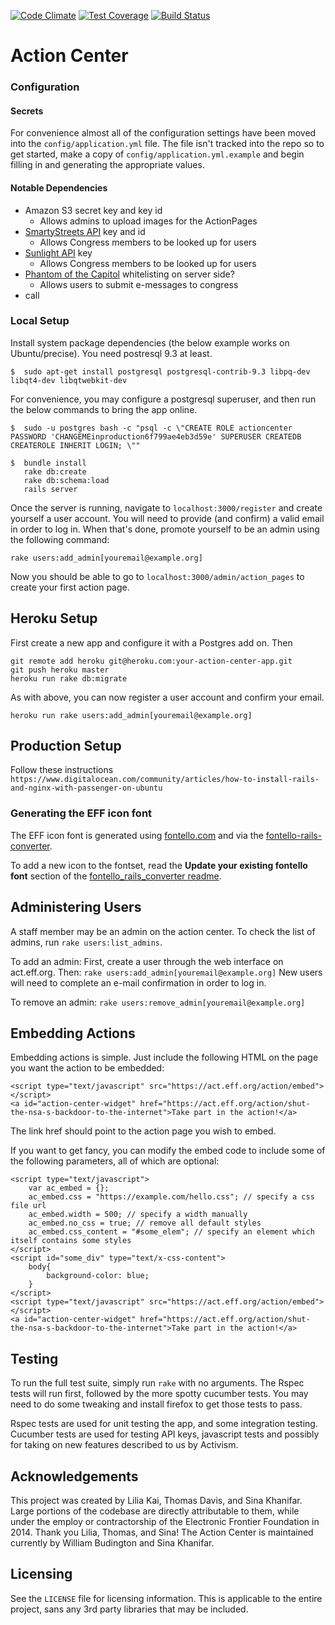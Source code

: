 [![Code Climate](https://codeclimate.com/github/EFForg/action-center-platform/badges/gpa.svg)](https://codeclimate.com/github/EFForg/action-center-platform)
[![Test Coverage](https://codeclimate.com/github/EFForg/action-center-platform/badges/coverage.svg)](https://codeclimate.com/github/EFForg/action-center-platform/coverage)
[![Build Status](https://travis-ci.org/EFForg/action-center-platform.svg?branch=master)](https://travis-ci.org/EFForg/action-center-platform)


Action Center
=============

### Configuration

#### Secrets
For convenience almost all of the configuration settings have been moved into the `config/application.yml` file.  The file isn't tracked into the repo so to get started, make a copy of `config/application.yml.example` and begin filling in and generating the appropriate values.

#### Notable Dependencies
* Amazon S3 secret key and key id
  * Allows admins to upload images for the ActionPages
* [SmartyStreets API](https://smartystreets.com/account/create) key and id
  * Allows Congress members to be looked up for users
* [Sunlight API](https://sunlightfoundation.com/api/accounts/register/) key
  * Allows Congress members to be looked up for users
* [Phantom of the Capitol](https://github.com/efforg/phantom-of-the-capitol) whitelisting on server side?
  * Allows users to submit e-messages to congress
* call

### Local Setup

Install system package dependencies (the below example works on Ubuntu/precise).  You need postresql 9.3 at least.

```
$  sudo apt-get install postgresql postgresql-contrib-9.3 libpq-dev libqt4-dev libqtwebkit-dev
```

For convenience, you may configure a postgresql superuser, and then run the below commands to bring the app online.


```
$  sudo -u postgres bash -c "psql -c \"CREATE ROLE actioncenter PASSWORD 'CHANGEMEinproduction6f799ae4eb3d59e' SUPERUSER CREATEDB CREATEROLE INHERIT LOGIN; \""

$  bundle install
   rake db:create
   rake db:schema:load
   rails server
```

Once the server is running, navigate to `localhost:3000/register` and create yourself a user account. You will need to provide (and confirm) a valid email in order to log in. When that's done, promote yourself to be an admin using the following command:

    rake users:add_admin[youremail@example.org]

Now you should be able to go to `localhost:3000/admin/action_pages` to create your first action page.

## Heroku Setup

First create a new app and configure it with a Postgres add on. Then

    git remote add heroku git@heroku.com:your-action-center-app.git
    git push heroku master
    heroku run rake db:migrate

As with above, you can now register a user account and confirm your email.

    heroku run rake users:add_admin[youremail@example.org]

## Production Setup

Follow these instructions
`https://www.digitalocean.com/community/articles/how-to-install-rails-and-nginx-with-passenger-on-ubuntu`

### Generating the EFF icon font

The EFF icon font is generated using [fontello.com](fontello.com) and via the [fontello-rails-converter](https://github.com/railslove/fontello_rails_converter).

To add a new icon to the fontset, read the **Update your existing fontello font** section of the [fontello_rails_converter readme](https://github.com/railslove/fontello_rails_converter#updating-your-existing-fontello-font).

## Administering Users
A staff member may be an admin on the action center. To check the list of admins, run `rake users:list_admins`.

To add an admin: First, create a user through the web interface on act.eff.org. Then:
`rake users:add_admin[youremail@example.org]`
New users will need to complete an e-mail confirmation in order to log in.

To remove an admin:
`rake users:remove_admin[youremail@example.org]`

## Embedding Actions

Embedding actions is simple.  Just include the following HTML on the page you want the action to be embedded:

    <script type="text/javascript" src="https://act.eff.org/action/embed"></script>
    <a id="action-center-widget" href="https://act.eff.org/action/shut-the-nsa-s-backdoor-to-the-internet">Take part in the action!</a>

The link href should point to the action page you wish to embed.

If you want to get fancy, you can modify the embed code to include some of the following parameters, all of which are optional:

    <script type="text/javascript">
        var ac_embed = {};
        ac_embed.css = "https://example.com/hello.css"; // specify a css file url
        ac_embed.width = 500; // specify a width manually
        ac_embed.no_css = true; // remove all default styles
        ac_embed.css_content = "#some_elem"; // specify an element which itself contains some styles
    </script>
    <script id="some_div" type="text/x-css-content">
        body{
            background-color: blue;
        }
    </script>
    <script type="text/javascript" src="https://act.eff.org/action/embed"></script>
    <a id="action-center-widget" href="https://act.eff.org/action/shut-the-nsa-s-backdoor-to-the-internet">Take part in the action!</a>

## Testing

To run the full test suite, simply run `rake` with no arguments.  The Rspec tests will run first, followed by the more spotty cucumber tests.  You may need to do some tweaking and install firefox to get those tests to pass.  

Rspec tests are used for unit testing the app, and some integration testing.   Cucumber tests are used for testing API keys, javascript tests and possibly for taking on new features described to us by Activism.  

## Acknowledgements

This project was created by Lilia Kai, Thomas Davis, and Sina Khanifar. Large portions of the codebase are directly attributable to them, while under the employ or contractorship of the Electronic Frontier Foundation in 2014. Thank you Lilia, Thomas, and Sina! The Action Center is maintained currently by William Budington and Sina Khanifar.

## Licensing

See the `LICENSE` file for licensing information. This is applicable to the entire project, sans any 3rd party libraries that may be included.
